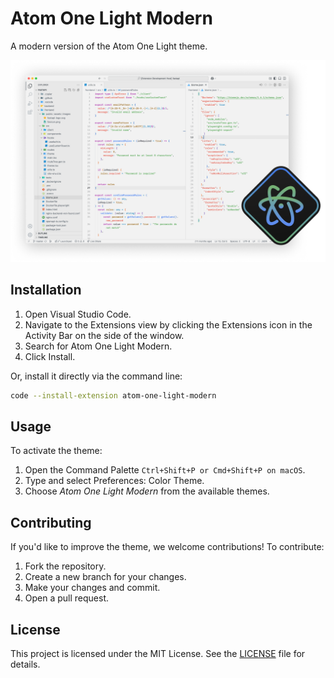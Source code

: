 # Atom One Light Modern

A modern version of the Atom One Light theme.

![screenshot](./screenshot.png)

## Installation

1. Open Visual Studio Code.
2. Navigate to the Extensions view by clicking the Extensions icon in the Activity Bar on the side of the window.
3. Search for Atom One Light Modern.
4. Click Install.

Or, install it directly via the command line:

```bash
code --install-extension atom-one-light-modern
```

## Usage

To activate the theme:

1. Open the Command Palette `Ctrl+Shift+P or Cmd+Shift+P on macOS`.
2. Type and select Preferences: Color Theme.
3. Choose _Atom One Light Modern_ from the available themes.

## Contributing

If you'd like to improve the theme, we welcome contributions! To contribute:

1. Fork the repository.
2. Create a new branch for your changes.
3. Make your changes and commit.
4. Open a pull request.

## License

This project is licensed under the MIT License. See the [LICENSE](./LICENSE) file for details.
